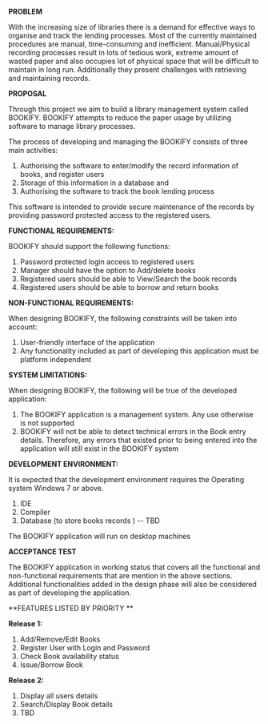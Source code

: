 **PROBLEM**

With the increasing size of libraries there is a demand for effective ways to organise and track the lending processes. Most of the currently maintained procedures are manual, time-consuming and inefficient. Manual/Physical recording processes result in lots of tedious work, extreme amount of wasted paper and also occupies lot of physical space that will be difficult to maintain in long run. Additionally they present challenges with retrieving and maintaining records.

**PROPOSAL**

Through this project we aim to build a library management system called BOOKIFY. BOOKIFY attempts to reduce the paper usage by utilizing software to manage library processes.

The process of developing and managing the BOOKIFY consists of three main activities:

1.  Authorising the software to enter/modify the record information of books, and register users 
2.  Storage of this information in a database and
3.  Authorising the software to track the book lending process 

This software is intended to provide secure maintenance of the records by providing password protected access to the registered users.

**FUNCTIONAL REQUIREMENTS:**

BOOKIFY should support the following functions:

1.  Password protected login access to registered users
2.  Manager should have the option to Add/delete books
3.  Registered users should be able to View/Search the book records
4.  Registered users should be able to borrow and return books

**NON-FUNCTIONAL REQUIREMENTS:**

When designing BOOKIFY, the following constraints will be taken into account:

1.  User-friendly interface of the application
2.  Any functionality included as part of developing this application must be platform independent

**SYSTEM LIMITATIONS:**

When designing BOOKIFY, the following will be true of the developed application:

1.  The BOOKIFY application is a management system. Any use otherwise is not supported
2.  BOOKIFY will not be able to detect technical errors in the Book entry details. Therefore, any errors that existed prior to being entered into the application will still exist in the BOOKIFY system

**DEVELOPMENT ENVIRONMENT:**

It is expected that the development environment requires the Operating system Windows 7 or above. 

1.  IDE
2.  Compiler
3.  Database (to store books records ) -- TBD

The BOOKIFY application will run on desktop machines

**ACCEPTANCE TEST**

The BOOKIFY application in working status that covers all the functional and non-functional requirements that are mention in the above sections. Additional functionalities added in the design phase will also be considered as part of developing the application.

**FEATURES LISTED BY PRIORITY **

**Release 1:**

1.  Add/Remove/Edit Books
2.  Register User with Login and Password
3.  Check Book availability status
4.  Issue/Borrow Book

**Release 2:**

1.  Display all users details
2.  Search/Display Book details
3.  TBD
